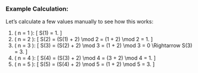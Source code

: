 ### Example Calculation:

Let’s calculate a few values manually to see how this works:

1. \( n = 1 \):
   \[
   S(1) = 1.
   \]
2. \( n = 2 \):
   \[
   S(2) = (S(1) + 2) \mod 2 = (1 + 2) \mod 2 = 1.
   \]
3. \( n = 3 \):
   \[
   S(3) = (S(2) + 2) \mod 3 = (1 + 2) \mod 3 = 0 \Rightarrow S(3) = 3.
   \]
4. \( n = 4 \):
   \[
   S(4) = (S(3) + 2) \mod 4 = (3 + 2) \mod 4 = 1.
   \]
5. \( n = 5 \):
   \[
   S(5) = (S(4) + 2) \mod 5 = (1 + 2) \mod 5 = 3.
   \]
   
